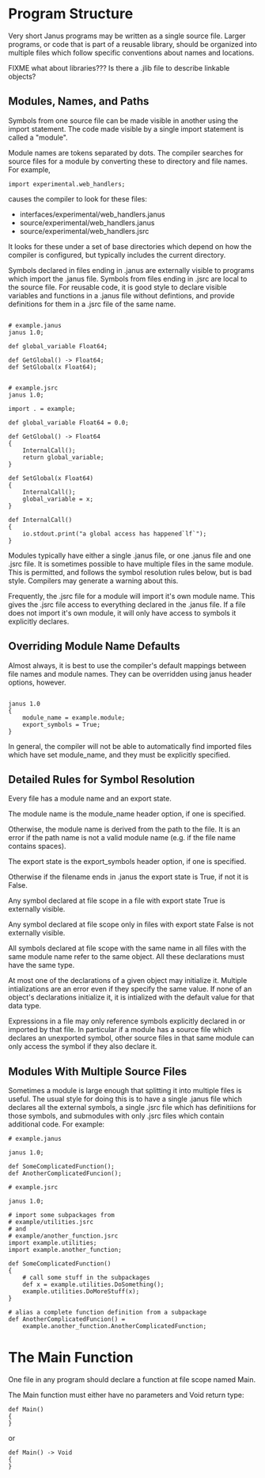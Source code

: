 
# Program Structure

Very short Janus programs may be written as a single source file.  Larger
programs, or code that is part of a reusable library, should be organized
into multiple files which follow specific conventions about names and
locations.

FIXME what about libraries???  Is there a .jlib file to describe linkable
objects?

## Modules, Names, and Paths

Symbols from one source file can be made visible in another using the
import statement.  The code made visible by a single import statement is
called a "module".

Module names are tokens separated by dots.  The compiler searches for
source files for a module by converting these to directory and file names.
For example,

```janus
import experimental.web_handlers;
```

causes the compiler to look for these files:
* interfaces/experimental/web_handlers.janus
* source/experimental/web_handlers.janus
* source/experimental/web_handlers.jsrc

It looks for these under a set of base directories which depend on how
the compiler is configured, but typically includes the current directory.

Symbols declared in files ending in .janus are externally visible to
programs which import the .janus file.  Symbols from files ending in .jsrc
are local to the source file.  For reusable code, it is good style
to declare visible variables and functions in a .janus file without
defintions, and provide definitions for them in a .jsrc file of the same
name.

```janus

# example.janus
janus 1.0;

def global_variable Float64;

def GetGlobal() -> Float64;
def SetGlobal(x Float64);
```

```janus

# example.jsrc
janus 1.0;

import . = example;

def global_variable Float64 = 0.0;

def GetGlobal() -> Float64
{
	InternalCall();
	return global_variable;
}

def SetGlobal(x Float64)
{
	InternalCall();
	global_variable = x;
}

def InternalCall()
{
	io.stdout.print("a global access has happened`lf`");
}

```

Modules typically have either a single .janus file, or one .janus file and
one .jsrc file.  It is sometimes possible to have multiple files in the
same module.  This is permitted, and follows the symbol resolution rules
below, but is bad style.  Compilers may generate a warning about this.

Frequently, the .jsrc file for a module will import it's own module name.
This gives the .jsrc file access to everything declared in the .janus file.
If a file does not import it's own module, it will only have access to
symbols it explicitly declares.

## Overriding Module Name Defaults

Almost always, it is best to use the compiler's default mappings between
file names and module names.  They can be overridden using janus header
options, however.

```janus

janus 1.0
{
	module_name = example.module;
	export_symbols = True;
}

```

In general, the compiler will not be able to automatically find imported
files which have set module_name, and they must be explicitly specified.


## Detailed Rules for Symbol Resolution

Every file has a module name and an export state.

The module name is the  module_name header option, if one is specified.

Otherwise, the module name is derived from the path to the file.  It is an
error if the path name is not a valid module name (e.g. if the file name
contains spaces).

The export state is the export_symbols header option, if one is specified.

Otherwise if the filename ends in .janus the export state is True, if not
it is False.

Any symbol declared at file scope in a file with export state True is
externally visible.

Any symbol declared at file scope only in files with export state False is
not externally visible.

All symbols declared at file scope with the same name in all files with the
same module name refer to the same object.  All these declarations must
have the same type.

At most one of the declarations of a given object may initialize it.  Multiple
intializations are an error even if they specify the same value.  If none
of an object's declarations initialize it, it is intialized with the
default value for that data type.

Expressions in a file may only reference symbols explicitly declared in or
imported by that file.  In particular if a module has a source file which
declares an unexported symbol, other source files in that same module can
only access the symbol if they also declare it.


## Modules With Multiple Source Files

Sometimes a module is large enough that splitting it into multiple files is
useful.  The usual style for doing this is to have a single .janus file
which declares all the external symbols, a single .jsrc file which has
definitiions for those symbols, and submodules with only .jsrc files which
contain additional code.  For example:

```janus
# example.janus

janus 1.0;

def SomeComplicatedFunction();
def AnotherComplicatedFuncion();
```

```janus
# example.jsrc

janus 1.0;

# import some subpackages from
# example/utilities.jsrc
# and
# example/another_function.jsrc
import example.utilities;
import example.another_function;

def SomeComplicatedFunction()
{
	# call some stuff in the subpackages
	def x = example.utilities.DoSomething();
	example.utilities.DoMoreStuff(x);
}

# alias a complete function definition from a subpackage
def AnotherComplicatedFuncion() =
	example.another_function.AnotherComplicatedFunction;
```


# The Main Function

One file in any program should declare a function at file scope named Main.

The Main function must either have no parameters and Void return type:

```janus
def Main()
{
}
```

or

```janus
def Main() -> Void
{
}
```

